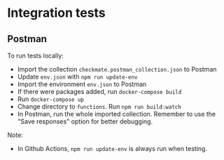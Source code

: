 # Integration tests

## Postman

To run tests locally:

- Import the collection `checkmate.postman_collection.json` to Postman
- Update `env.json` with `npm run update-env`
- Import the environment `env.json` to Postman
- If there were packages added, run `docker-compose build`
- Run `docker-compose up`
- Change directory to `functions`. Run `npm run build:watch`
- In Postman, run the whole imported collection. Remember to use the "Save responses" option for better debugging.

Note:

- In Github Actions, `npm run update-env` is always run when testing.
